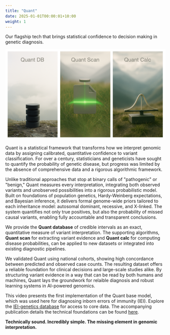 ```yaml
---
title: "Quant"
date: 2025-01-01T00:00:01+10:00
weight: 1
---
```


Our flagship tech that
brings statistical confidence to decision making in genetic diagnosis.

<!-- Quant delivers evidence-based probabilities for clear and confident genetic diagnoses -->

![Quant](/images/technologies/quant_icons.png)

    
Quant is a statistical framework that transforms how we interpret genomic data by assigning calibrated, quantitative confidence to variant classification.
For over a century, statisticians and geneticists have sought to quantify the probability of genetic disease, but progress was limited by the absence of comprehensive data and a rigorous algorithmic framework.

Unlike traditional approaches that stop at binary calls of "pathogenic" or "benign," Quant measures every interpretation, integrating both observed variants and unobserved possibilities into a rigorous probabilistic model.
Built on foundations of population genetics, Hardy-Weinberg expectations, and Bayesian inference, it delivers formal genome-wide priors tailored to each inheritance model: autosomal dominant, recessive, and X-linked.
The system quantifies not only true positives, but also the probability of missed causal variants, enabling fully accountable and transparent conclusions.

<!-- We provide the **Quant Database** of credible intervals as an exact, quantitative measure of variant interpretation. -->
<!-- The supporting algorithms, **Quant Scan** for extracting variant evidence and **Quant Calc** for computing disease probabilities, can be applied to new datasets or integrated into existing diagnostic pipelines. -->


We provide the <strong>Quant database</strong> of credible intervals as an exact, quantitative measure of variant interpretation.
The supporting algorithms, <strong>Quant scan</strong> for extracting variant evidence and <strong>Quant calc</strong> for computing disease probabilities, can be applied to new datasets or integrated into existing diagnostic pipelines.

<!-- <div class="row align-items-center mb-4"> -->
<!--   <div class="col-md-auto mb-3 mb-md-0"> -->
<!--     <img src="/images/tech/quant_logo_three_step_v2.png" -->
<!--          alt="Logo for quant, database, scan, calculate." -->
<!--          style="width: 200px; height: auto;" /> -->
<!--   </div> -->
<!--   <div class="col"> -->
<!--     <p> -->
<!--       We provide the <strong>Quant database</strong> of credible intervals as an exact, quantitative measure of variant interpretation. -->
<!--       The supporting algorithms, <strong>Quant scan</strong> for extracting variant evidence and <strong>Quant calc</strong> for computing disease probabilities, can be applied to new datasets or integrated into existing diagnostic pipelines. -->
<!--     </p> -->
<!--   </div> -->
<!-- </div> -->

We validated Quant using national cohorts, showing high concordance between predicted and observed case counts.
The resulting dataset offers a reliable foundation for clinical decisions and large-scale studies alike.
By structuring variant evidence in a way that can be read by both humans and machines, Quant lays the groundwork for relaible diagnosis and robust learning systems in AI-powered genomics.

<!-- <div style="padding:56.25% 0 0 0;position:relative;"><iframe src="https://player.vimeo.com/video/1082804320?badge=0&amp;autopause=0&amp;player_id=0&amp;app_id=58479" frameborder="0" allow="autoplay; fullscreen; picture-in-picture; clipboard-write; encrypted-media" style="position:absolute;top:0;left:0;width:100%;height:100%;" title="Quant - measuring confidence in genetic diagnoses"></iframe></div><script src="https://player.vimeo.com/api/player.js"></script> -->

This video presents the first implementation of the Quant base model, which was used here for diagnosing inborn errors of immunity (IEI). 
Explore the [IEI-genetics database](../iei_genetics) for access to core data.
The accompanying publication details the technical foundations can be found [here](https://www.medrxiv.org/content/10.1101/2025.03.25.25324607v4.full.pdf+html).

**Technically sound. Incredibly simple. The missing element in genomic interpretation.**

<!-- <img src="/images/tech/quant_logo_three_step_v2.png" alt="Logo for quant, database, scan, calculate." width="200" /> -->




